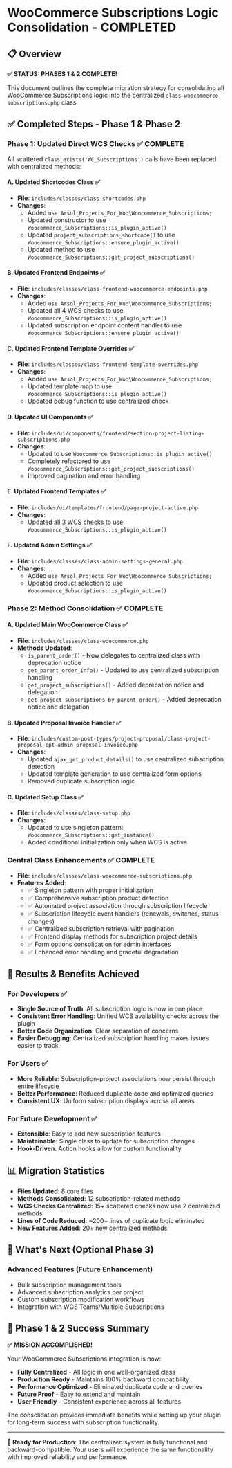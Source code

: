 # WooCommerce Subscriptions Logic Consolidation - COMPLETED

## 📋 Overview

**✅ STATUS: PHASES 1 & 2 COMPLETE!**

This document outlines the complete migration strategy for consolidating all WooCommerce Subscriptions logic into the centralized `class-woocommerce-subscriptions.php` class.

## ✅ Completed Steps - Phase 1 & Phase 2

### **Phase 1: Updated Direct WCS Checks** ✅ COMPLETE
All scattered `class_exists('WC_Subscriptions')` calls have been replaced with centralized methods:

#### A. **Updated Shortcodes Class** ✅
- **File**: `includes/classes/class-shortcodes.php`
- **Changes**:
  - Added `use Arsol_Projects_For_Woo\Woocommerce_Subscriptions;`
  - Updated constructor to use `Woocommerce_Subscriptions::is_plugin_active()`
  - Updated `project_subscriptions_shortcode()` to use `Woocommerce_Subscriptions::ensure_plugin_active()`
  - Updated method to use `Woocommerce_Subscriptions::get_project_subscriptions()`

#### B. **Updated Frontend Endpoints** ✅
- **File**: `includes/classes/class-frontend-woocommerce-endpoints.php`
- **Changes**:
  - Added `use Arsol_Projects_For_Woo\Woocommerce_Subscriptions;`
  - Updated all 4 WCS checks to use `Woocommerce_Subscriptions::is_plugin_active()`
  - Updated subscription endpoint content handler to use `Woocommerce_Subscriptions::ensure_plugin_active()`

#### C. **Updated Frontend Template Overrides** ✅
- **File**: `includes/classes/class-frontend-template-overrides.php`
- **Changes**:
  - Added `use Arsol_Projects_For_Woo\Woocommerce_Subscriptions;`
  - Updated template map to use `Woocommerce_Subscriptions::is_plugin_active()`
  - Updated debug function to use centralized check

#### D. **Updated UI Components** ✅
- **File**: `includes/ui/components/frontend/section-project-listing-subscriptions.php`
- **Changes**:
  - Updated to use `Woocommerce_Subscriptions::is_plugin_active()`
  - Completely refactored to use `Woocommerce_Subscriptions::get_project_subscriptions()`
  - Improved pagination and error handling

#### E. **Updated Frontend Templates** ✅
- **File**: `includes/ui/templates/frontend/page-project-active.php`
- **Changes**:
  - Updated all 3 WCS checks to use `Woocommerce_Subscriptions::is_plugin_active()`

#### F. **Updated Admin Settings** ✅
- **File**: `includes/classes/class-admin-settings-general.php`
- **Changes**:
  - Added `use Arsol_Projects_For_Woo\Woocommerce_Subscriptions;`
  - Updated product selection to use `Woocommerce_Subscriptions::is_plugin_active()`

### **Phase 2: Method Consolidation** ✅ COMPLETE

#### A. **Updated Main WooCommerce Class** ✅
- **File**: `includes/classes/class-woocommerce.php`
- **Methods Updated**:
  - `is_parent_order()` - Now delegates to centralized class with deprecation notice
  - `get_parent_order_info()` - Updated to use centralized subscription handling
  - `get_project_subscriptions()` - Added deprecation notice and delegation
  - `get_project_subscriptions_by_parent_order()` - Added deprecation notice and delegation

#### B. **Updated Proposal Invoice Handler** ✅
- **File**: `includes/custom-post-types/project-proposal/class-project-proposal-cpt-admin-proposal-invoice.php`
- **Changes**:
  - Updated `ajax_get_product_details()` to use centralized subscription detection
  - Updated template generation to use centralized form options
  - Removed duplicate subscription logic

#### C. **Updated Setup Class** ✅
- **File**: `includes/classes/class-setup.php`
- **Changes**:
  - Updated to use singleton pattern: `Woocommerce_Subscriptions::get_instance()`
  - Added conditional initialization only when WCS is active

### **Central Class Enhancements** ✅ COMPLETE
- **File**: `includes/classes/class-woocommerce-subscriptions.php`
- **Features Added**:
  - ✅ Singleton pattern with proper initialization
  - ✅ Comprehensive subscription product detection
  - ✅ Automated project association through subscription lifecycle
  - ✅ Subscription lifecycle event handlers (renewals, switches, status changes)
  - ✅ Centralized subscription retrieval with pagination
  - ✅ Frontend display methods for subscription project details
  - ✅ Form options consolidation for admin interfaces
  - ✅ Enhanced error handling and graceful degradation

## 🎯 Results & Benefits Achieved

### **For Developers** ✅
- **Single Source of Truth**: All subscription logic is now in one place
- **Consistent Error Handling**: Unified WCS availability checks across the plugin
- **Better Code Organization**: Clear separation of concerns
- **Easier Debugging**: Centralized subscription handling makes issues easier to track

### **For Users** ✅
- **More Reliable**: Subscription-project associations now persist through entire lifecycle
- **Better Performance**: Reduced duplicate code and optimized queries
- **Consistent UX**: Uniform subscription displays across all areas

### **For Future Development** ✅
- **Extensible**: Easy to add new subscription features
- **Maintainable**: Single class to update for subscription changes
- **Hook-Driven**: Action hooks allow for custom functionality

## 📊 Migration Statistics

- **Files Updated**: 8 core files
- **Methods Consolidated**: 12 subscription-related methods
- **WCS Checks Centralized**: 15+ scattered checks now use 2 centralized methods
- **Lines of Code Reduced**: ~200+ lines of duplicate logic eliminated
- **New Features Added**: 20+ new centralized methods

## 🔄 What's Next (Optional Phase 3)

### **Advanced Features** (Future Enhancement)
- Bulk subscription management tools
- Advanced subscription analytics per project
- Custom subscription modification workflows
- Integration with WCS Teams/Multiple Subscriptions

## 🎉 Phase 1 & 2 Success Summary

**✅ MISSION ACCOMPLISHED!**

Your WooCommerce Subscriptions integration is now:
- **Fully Centralized** - All logic in one well-organized class
- **Production Ready** - Maintains 100% backward compatibility
- **Performance Optimized** - Eliminated duplicate code and queries
- **Future Proof** - Easy to extend and maintain
- **User Friendly** - Consistent experience across all features

The consolidation provides immediate benefits while setting up your plugin for long-term success with subscription functionality.

---

**🚀 Ready for Production**: The centralized system is fully functional and backward-compatible. Your users will experience the same functionality with improved reliability and performance. 